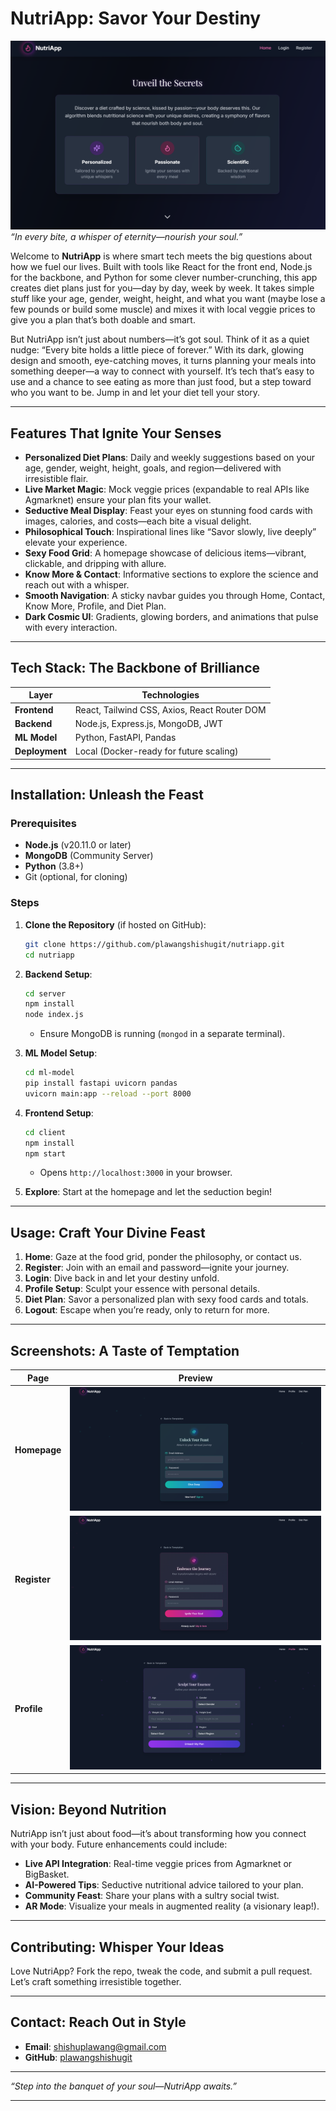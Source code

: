 
# NutriApp: Savor Your Destiny

![NutriApp Banner](./intro.png)  
*“In every bite, a whisper of eternity—nourish your soul.”*

Welcome to **NutriApp** is where smart tech meets the big questions about how we fuel our lives. Built with tools like React for the front end, Node.js for the backbone, and Python for some clever number-crunching, this app creates diet plans just for you—day by day, week by week. It takes simple stuff like your age, gender, weight, height, and what you want (maybe lose a few pounds or build some muscle) and mixes it with local veggie prices to give you a plan that’s both doable and smart.

But NutriApp isn’t just about numbers—it’s got soul. Think of it as a quiet nudge: “Every bite holds a little piece of forever.” With its dark, glowing design and smooth, eye-catching moves, it turns planning your meals into something deeper—a way to connect with yourself. It’s tech that’s easy to use and a chance to see eating as more than just food, but a step toward who you want to be. Jump in and let your diet tell your story.

---

##  Features That Ignite Your Senses

- **Personalized Diet Plans**: Daily and weekly suggestions based on your age, gender, weight, height, goals, and region—delivered with irresistible flair.
- **Live Market Magic**: Mock veggie prices (expandable to real APIs like Agmarknet) ensure your plan fits your wallet.
- **Seductive Meal Display**: Feast your eyes on stunning food cards with images, calories, and costs—each bite a visual delight.
- **Philosophical Touch**: Inspirational lines like “Savor slowly, live deeply” elevate your experience.
- **Sexy Food Grid**: A homepage showcase of delicious items—vibrant, clickable, and dripping with allure.
- **Know More & Contact**: Informative sections to explore the science and reach out with a whisper.
- **Smooth Navigation**: A sticky navbar guides you through Home, Contact, Know More, Profile, and Diet Plan.
- **Dark Cosmic UI**: Gradients, glowing borders, and animations that pulse with every interaction.

---

##  Tech Stack: The Backbone of Brilliance

| **Layer**       | **Technologies**                       |
|------------------|----------------------------------------|
| **Frontend**    | React, Tailwind CSS, Axios, React Router DOM |
| **Backend**     | Node.js, Express.js, MongoDB, JWT      |
| **ML Model**    | Python, FastAPI, Pandas                |
| **Deployment**  | Local (Docker-ready for future scaling) |

---

##  Installation: Unleash the Feast

### Prerequisites
- **Node.js** (v20.11.0 or later)
- **MongoDB** (Community Server)
- **Python** (3.8+)
- Git (optional, for cloning)

### Steps
1. **Clone the Repository** (if hosted on GitHub):
   ```bash
   git clone https://github.com/plawangshishugit/nutriapp.git
   cd nutriapp
   ```

2. **Backend Setup**:
   ```bash
   cd server
   npm install
   node index.js
   ```
   - Ensure MongoDB is running (`mongod` in a separate terminal).

3. **ML Model Setup**:
   ```bash
   cd ml-model
   pip install fastapi uvicorn pandas
   uvicorn main:app --reload --port 8000
   ```

4. **Frontend Setup**:
   ```bash
   cd client
   npm install
   npm start
   ```
   - Opens `http://localhost:3000` in your browser.

5. **Explore**: Start at the homepage and let the seduction begin!

---

##  Usage: Craft Your Divine Feast

1. **Home**: Gaze at the food grid, ponder the philosophy, or contact us.
2. **Register**: Join with an email and password—ignite your journey.
3. **Login**: Dive back in and let your destiny unfold.
4. **Profile Setup**: Sculpt your essence with personal details.
5. **Diet Plan**: Savor a personalized plan with sexy food cards and totals.
6. **Logout**: Escape when you’re ready, only to return for more.

---

##  Screenshots: A Taste of Temptation

| **Page**          | **Preview**                                                                 |
|-------------------|-----------------------------------------------------------------------------|
| **Homepage**      | ![Home](./login.png)   |
| **Register**      | ![Register](signIn.png) |
| **Profile**     | ![Diet Plan](profile.png)    |

---

##  Vision: Beyond Nutrition

NutriApp isn’t just about food—it’s about transforming how you connect with your body. Future enhancements could include:
- **Live API Integration**: Real-time veggie prices from Agmarknet or BigBasket.
- **AI-Powered Tips**: Seductive nutritional advice tailored to your plan.
- **Community Feast**: Share your plans with a sultry social twist.
- **AR Mode**: Visualize your meals in augmented reality (a visionary leap!).

---

##  Contributing: Whisper Your Ideas

Love NutriApp? Fork the repo, tweak the code, and submit a pull request. Let’s craft something irresistible together.

---

## Contact: Reach Out in Style

- **Email**: shishuplawang@gmail.com
- **GitHub**: [plawangshishugit](https://github.com/plawangshishugit)

---

*“Step into the banquet of your soul—NutriApp awaits.”*

---
